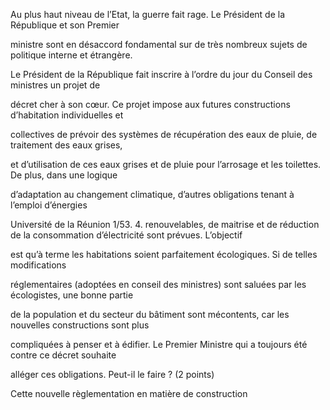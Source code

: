 Au plus haut niveau de l’Etat, la guerre fait rage. Le Président de la République et son Premier

ministre sont en désaccord fondamental sur de très nombreux sujets de politique interne et étrangère.

Le Président de la République fait inscrire à l’ordre du jour du Conseil des ministres un projet de

décret cher à son cœur. Ce projet impose aux futures constructions d’habitation individuelles et

collectives de prévoir des systèmes de récupération des eaux de pluie, de traitement des eaux grises,

et d’utilisation de ces eaux grises et de pluie pour l’arrosage et les toilettes. De plus, dans une logique

d’adaptation au changement climatique, d’autres obligations tenant à l’emploi d’énergies

Université de la Réunion 1/53. 4. renouvelables, de maitrise et de réduction de la consommation d’électricité sont prévues. L’objectif

est qu’à terme les habitations soient parfaitement écologiques. Si de telles modifications

réglementaires (adoptées en conseil des ministres) sont saluées par les écologistes, une bonne partie

de la population et du secteur du bâtiment sont mécontents, car les nouvelles constructions sont plus

compliquées à penser et à édifier. Le Premier Ministre qui a toujours été contre ce décret souhaite

alléger ces obligations. Peut-il le faire ? (2 points)

Cette nouvelle règlementation en matière de construction